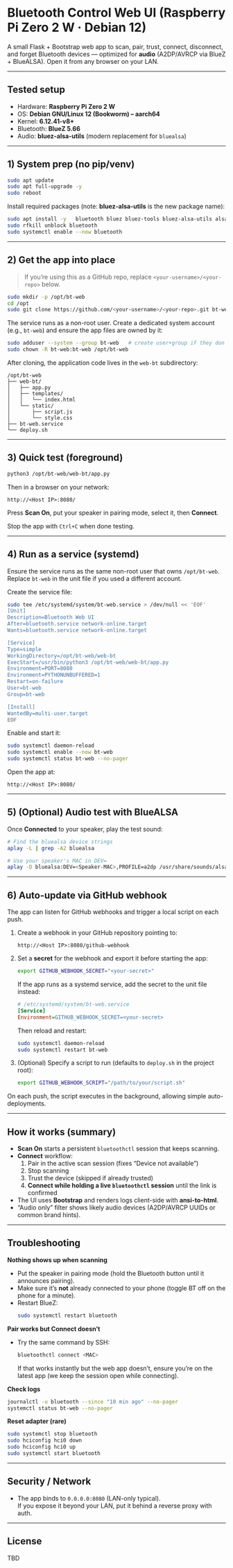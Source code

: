 # Bluetooth Control Web UI (Raspberry Pi Zero 2 W · Debian 12)

A small Flask + Bootstrap web app to scan, pair, trust, connect, disconnect, and forget Bluetooth devices — optimized for **audio** (A2DP/AVRCP via BlueZ + BlueALSA).
Open it from any browser on your LAN.

---

## Tested setup

- Hardware: **Raspberry Pi Zero 2 W**
- OS: **Debian GNU/Linux 12 (Bookworm) – aarch64**
- Kernel: **6.12.41-v8+**
- Bluetooth: **BlueZ 5.66**
- Audio: **bluez-alsa-utils** (modern replacement for `bluealsa`)

---

## 1) System prep (no pip/venv)

```bash
sudo apt update
sudo apt full-upgrade -y
sudo reboot
```

Install required packages (note: **bluez-alsa-utils** is the new package name):

```bash
sudo apt install -y   bluetooth bluez bluez-tools bluez-alsa-utils alsa-utils   python3-flask git
sudo rfkill unblock bluetooth
sudo systemctl enable --now bluetooth
```

---

## 2) Get the app into place

> If you’re using this as a GitHub repo, replace `<your-username>/<your-repo>` below.

```bash
sudo mkdir -p /opt/bt-web
cd /opt
sudo git clone https://github.com/<your-username>/<your-repo>.git bt-web
```

The service runs as a non-root user. Create a dedicated system account (e.g., `bt-web`)
and ensure the app files are owned by it:

```bash
sudo adduser --system --group bt-web   # create user+group if they don't exist
sudo chown -R bt-web:bt-web /opt/bt-web
```

After cloning, the application code lives in the `web-bt` subdirectory:

```
/opt/bt-web
├── web-bt/
│   ├── app.py
│   ├── templates/
│   │   └── index.html
│   └── static/
│       ├── script.js
│       └── style.css
├── bt-web.service
└── deploy.sh
```

---

## 3) Quick test (foreground)

```bash
python3 /opt/bt-web/web-bt/app.py
```

Then in a browser on your network:

```
http://<Host IP>:8080/
```

Press **Scan On**, put your speaker in pairing mode, select it, then **Connect**.

Stop the app with `Ctrl+C` when done testing.

---

## 4) Run as a service (systemd)

Ensure the service runs as the same non-root user that owns `/opt/bt-web`.
Replace `bt-web` in the unit file if you used a different account.

Create the service file:

```bash
sudo tee /etc/systemd/system/bt-web.service > /dev/null << 'EOF'
[Unit]
Description=Bluetooth Web UI
After=bluetooth.service network-online.target
Wants=bluetooth.service network-online.target

[Service]
Type=simple
WorkingDirectory=/opt/bt-web/web-bt
ExecStart=/usr/bin/python3 /opt/bt-web/web-bt/app.py
Environment=PORT=8080
Environment=PYTHONUNBUFFERED=1
Restart=on-failure
User=bt-web
Group=bt-web

[Install]
WantedBy=multi-user.target
EOF
```

Enable and start it:

```bash
sudo systemctl daemon-reload
sudo systemctl enable --now bt-web
sudo systemctl status bt-web --no-pager
```

Open the app at:

```
http://<Host IP>:8080/
```

---

## 5) (Optional) Audio test with BlueALSA

Once **Connected** to your speaker, play the test sound:

```bash
# Find the bluealsa device strings
aplay -L | grep -A2 bluealsa

# Use your speaker's MAC in DEV=
aplay -D bluealsa:DEV=<Speaker-MAC>,PROFILE=a2dp /usr/share/sounds/alsa/Front_Center.wav
```

---

## 6) Auto-update via GitHub webhook

The app can listen for GitHub webhooks and trigger a local script on each push.

1. Create a webhook in your GitHub repository pointing to:

   `http://<Host IP>:8080/github-webhook`

2. Set a **secret** for the webhook and export it before starting the app:

   ```bash
   export GITHUB_WEBHOOK_SECRET="<your-secret>"
   ```

   If the app runs as a systemd service, add the secret to the unit file instead:

   ```ini
   # /etc/systemd/system/bt-web.service
   [Service]
   Environment=GITHUB_WEBHOOK_SECRET=<your-secret>
   ```

   Then reload and restart:

   ```bash
   sudo systemctl daemon-reload
   sudo systemctl restart bt-web
   ```
3. (Optional) Specify a script to run (defaults to `deploy.sh` in the project root):

   ```bash
   export GITHUB_WEBHOOK_SCRIPT="/path/to/your/script.sh"
   ```

On each push, the script executes in the background, allowing simple auto-deployments.

---

## How it works (summary)

- **Scan On** starts a persistent `bluetoothctl` session that keeps scanning.
- **Connect** workflow:
  1) Pair in the active scan session (fixes “Device not available”)
  2) Stop scanning
  3) Trust the device (skipped if already trusted)
  4) **Connect while holding a live `bluetoothctl` session** until the link is confirmed
- The UI uses **Bootstrap** and renders logs client-side with **ansi-to-html**.
- “Audio only” filter shows likely audio devices (A2DP/AVRCP UUIDs or common brand hints).

---

## Troubleshooting

**Nothing shows up when scanning**
- Put the speaker in pairing mode (hold the Bluetooth button until it announces pairing).
- Make sure it’s **not** already connected to your phone (toggle BT off on the phone for a minute).
- Restart BlueZ:
  ```bash
  sudo systemctl restart bluetooth
  ```

**Pair works but Connect doesn’t**
- Try the same command by SSH:
  ```bash
  bluetoothctl connect <MAC>
  ```
  If that works instantly but the web app doesn’t, ensure you’re on the latest app (we keep the session open while connecting).

**Check logs**
```bash
journalctl -u bluetooth --since "10 min ago" --no-pager
systemctl status bt-web --no-pager
```

**Reset adapter (rare)**
```bash
sudo systemctl stop bluetooth
sudo hciconfig hci0 down
sudo hciconfig hci0 up
sudo systemctl start bluetooth
```

---

## Security / Network

- The app binds to `0.0.0.0:8080` (LAN-only typical).  
  If you expose it beyond your LAN, put it behind a reverse proxy with auth.

---

## License

TBD
